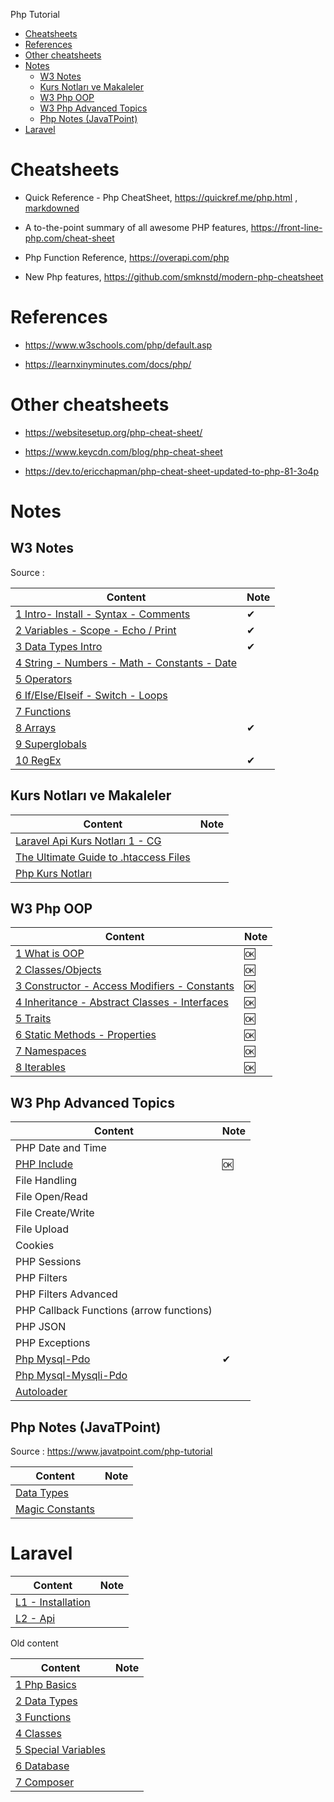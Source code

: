 
Php Tutorial

- [Cheatsheets](#cheatsheets)
- [References](#references)
- [Other cheatsheets](#other-cheatsheets)
- [Notes](#notes)
  - [W3 Notes](#w3-notes)
  - [Kurs Notları ve Makaleler](#kurs-notları-ve-makaleler)
  - [W3 Php OOP](#w3-php-oop)
  - [W3 Php Advanced Topics](#w3-php-advanced-topics)
  - [Php Notes (JavaTPoint)](#php-notes-javatpoint)
- [Laravel](#laravel)

# Cheatsheets

- Quick Reference - Php CheatSheet, https://quickref.me/php.html , [markdowned](./cheats/phpcs1.md)

- A to-the-point summary of all awesome PHP features, https://front-line-php.com/cheat-sheet

- Php Function Reference, https://overapi.com/php

- New Php features, https://github.com/smknstd/modern-php-cheatsheet


# References

- https://www.w3schools.com/php/default.asp

- https://learnxinyminutes.com/docs/php/

# Other cheatsheets

- https://websitesetup.org/php-cheat-sheet/

- https://www.keycdn.com/blog/php-cheat-sheet

- https://dev.to/ericchapman/php-cheat-sheet-updated-to-php-81-3o4p

# Notes

## W3 Notes

Source : 

Content                                                      | Note
-------------------------------------------------------------|-----
[1 Intro- Install - Syntax - Comments](./phw/php-w3-01-intro.md) | ✔
[2 Variables - Scope - Echo / Print ](./phw/php-w3-02-variables.md) | ✔
[3 Data Types Intro](./phw/php-w3-03-data-types.md)                 | ✔
[4 String - Numbers - Math - Constants - Date](./phw/php-w3-04-data-types-detail.md) |
[5 Operators](./phw/php-w3-05-operators.md)                                          |
[6 If/Else/Elseif - Switch - Loops](./phw/php-w3-06-if-loops.md)                     |
[7 Functions](./phw/php-w3-07-functions.md)                                          |
[8 Arrays](./phw/php-w3-08-arrays.md)                                                | ✔
[9 Superglobals](./phw/php-w3-09-superglobals.md)                                    |
[10 RegEx](./phw/php-w3-10-regex.md)                                                 | ✔


## Kurs Notları ve Makaleler

Content                                                             | Note
--------------------------------------------------------------------|-----
[Laravel Api Kurs Notları 1 - CG](./notes/ude-laravel-api-not1.md)        |
[The Ultimate Guide to .htaccess Files](./article/art-htaccess1.md) |
[Php Kurs Notları](./notes/ude-php-te-not1.md)                            |


## W3 Php OOP

| Content                                                                       | Note |
|-------------------------------------------------------------------------------|------|
| [1 What is OOP](./php-oop-01-intro.md)                                        | 🆗   |
| [2 Classes/Objects](./php-oop-S02-classes.md)                                  | 🆗   |
| [3 Constructor - Access Modifiers - Constants ](./php-oop-03-constructor.md)  | 🆗   |
| [4 Inheritance - Abstract Classes - Interfaces ](./php-oop-04-inheritance.md) | 🆗   |
| [5 Traits](./php-oop-05-traits.md)                                            | 🆗   |
| [6 Static Methods - Properties](./php-oop-06-static-method-props.md)          | 🆗   |
| [7 Namespaces](./php-oop-07-namespaces.md)                                    | 🆗   |
| [8 Iterables](./php-oop-08-iterables.md)                                      | 🆗   |

## W3 Php Advanced Topics

 Content                                      | Note |
----------------------------------------------|------|
 PHP Date and Time                            |
 [PHP Include](./php-adv-02-include.md)       | 🆗   
 File Handling                                |
 File Open/Read                               |
 File Create/Write                            |
 File Upload                                  |
 Cookies                                      |
 PHP Sessions                                 |
 PHP Filters                                  |
 PHP Filters Advanced                         |
 PHP Callback Functions (arrow functions)|
 PHP JSON                                     |
 PHP Exceptions                               |
[Php Mysql-Pdo](./php-mysql-tutor-pdo.md)    | ✔    
 [Php Mysql-Mysqli-Pdo](./php-mysql-tutor.md) |
 [Autoloader](./php-w3-11-autoloader.md)|


## Php Notes (JavaTPoint)

Source : https://www.javatpoint.com/php-tutorial

Content                                            | Note
---------------------------------------------------|-----
[Data Types](./pht/pht-03-data-types.md)           |
[Magic Constants](./pht/pht-04-magic-constants.md) |


# Laravel

| Content                                | Note |
|----------------------------------------|------|
| [L1 - Installation](./lrv-01-basic.md) |
| [L2 - Api](./lrv-02-api.md)            |

Old content

Content                                              | Note
-----------------------------------------------------|-----
[1 Php Basics](./php1/php-01-basics.md)                   |
[2 Data Types](./php1/php-02-data-types-1.md)             |
[3 Functions](./php1/php-03-functions.md)                 |
[4 Classes](./php1/php-04-classes.md)                     |
[5 Special Variables](./php1/php-05-Special-Variables.md) |
[6 Database](./php1/php-06-Database.md)                   |
[7 Composer](./php1/php-07-Composer.md)                   |